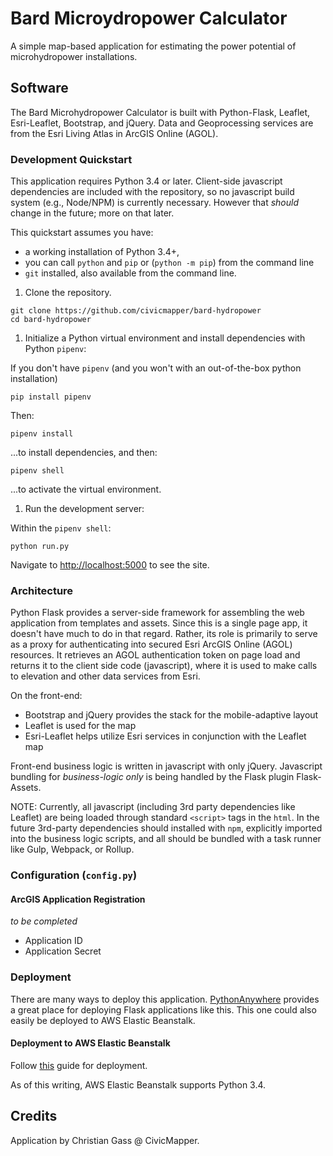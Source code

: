 # Bard Microydropower Calculator

A simple map-based application for estimating the power potential of microhydropower installations.

## Software

The Bard Microhydropower Calculator is built with Python-Flask, Leaflet, Esri-Leaflet, Bootstrap, and jQuery. Data and Geoprocessing services are from the Esri Living Atlas in ArcGIS Online (AGOL).

### Development Quickstart

This application requires Python 3.4 or later. Client-side javascript dependencies are included with the repository, so no javascript build system (e.g., Node/NPM) is currently necessary. However that _should_ change in the future; more on that later.

This quickstart assumes you have:

* a working installation of Python 3.4+,
* you can call `python` and `pip` or (`python -m pip`) from the command line
* `git` installed, also available from the command line.

1.  Clone the repository.

```shell
git clone https://github.com/civicmapper/bard-hydropower
cd bard-hydropower
```

1.  Initialize a Python virtual environment and install dependencies with Python `pipenv`:

If you don't have `pipenv` (and you won't with an out-of-the-box python installation)

```shell
pip install pipenv
```

Then:

```shell
pipenv install
```

...to install dependencies, and then:

```shell
pipenv shell
```

...to activate the virtual environment.

1.  Run the development server:

Within the `pipenv shell`:

```shell
python run.py
```

Navigate to [http://localhost:5000](http://localhost:5000) to see the site.

### Architecture

Python Flask provides a server-side framework for assembling the web application from templates and assets. Since this is a single page app, it doesn't have much to do in that regard. Rather, its role is primarily to serve as a proxy for authenticating into secured Esri ArcGIS Online (AGOL) resources. It retrieves an AGOL authentication token on page load and returns it to the client side code (javascript), where it is used to make calls to elevation and other data services from Esri.

On the front-end:

* Bootstrap and jQuery provides the stack for the mobile-adaptive layout
* Leaflet is used for the map
* Esri-Leaflet helps utilize Esri services in conjunction with the Leaflet map

Front-end business logic is written in javascript with only jQuery. Javascript bundling for _business-logic only_ is being handled by the Flask plugin Flask-Assets.

NOTE: Currently, all javascript (including 3rd party dependencies like Leaflet) are being loaded through standard `<script>` tags in the `html`. In the future 3rd-party dependencies should installed with `npm`, explicitly imported into the business logic scripts, and all should be bundled with a task runner like Gulp, Webpack, or Rollup.

### Configuration (`config.py`)

#### ArcGIS Application Registration

_to be completed_

* Application ID
* Application Secret

### Deployment

There are many ways to deploy this application. [PythonAnywhere](https://www.pythonanywhere.com/) provides a great place for deploying Flask applications like this. This one could also easily be deployed to AWS Elastic Beanstalk.

#### Deployment to AWS Elastic Beanstalk

Follow [this](https://docs.aws.amazon.com/elasticbeanstalk/latest/dg/create-deploy-python-flask.html) guide for deployment.

As of this writing, AWS Elastic Beanstalk supports Python 3.4.

## Credits

Application by Christian Gass @ CivicMapper.
